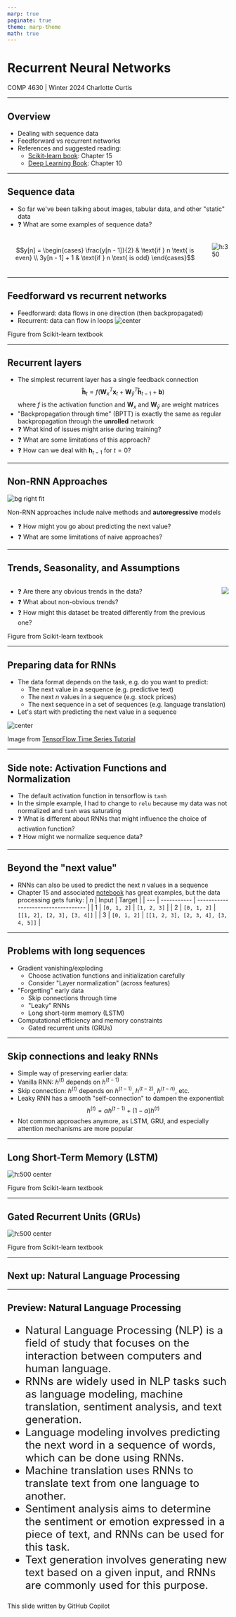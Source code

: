 ```yaml
---
marp: true
paginate: true
theme: marp-theme
math: true
---
```


<!-- 
_class: invert lead
_paginate: skip
 -->

# Recurrent Neural Networks

COMP 4630 | Winter 2024
Charlotte Curtis

---

## Overview

- Dealing with sequence data
- Feedforward vs recurrent networks
- References and suggested reading:
    - [Scikit-learn book](https://librarysearch.mtroyal.ca/discovery/fulldisplay?context=L&vid=01MTROYAL_INST:02MTROYAL_INST&search_scope=MRULibrary&isFrbr=true&tab=MRULibraryResources&docid=alma9923265933604656): Chapter 15
    - [Deep Learning Book](https://www.deeplearningbook.org/): Chapter 10

---

## Sequence data
- So far we've been talking about images, tabular data, and other "static" data
- :question: What are some examples of sequence data?

<div class="columns">

$$y[n] = \begin{cases} \frac{y[n - 1]}{2} & \text{if } n \text{ is even} \\ 3y[n - 1] + 1 & \text{if } n \text{ is odd} \end{cases}$$

![h:350](figs/3xplus1.png)

</div>

---

## Feedforward vs recurrent networks
- Feedforward: data flows in one direction (then backpropagated)
- Recurrent: data can flow in loops
![center](figs/unfolded.png)

<footer>Figure from Scikit-learn textbook</footer>

---

## Recurrent layers
- The simplest recurrent layer has a single feedback connection
    $$\mathbf{\hat{h}}_t = f(\mathbf{W}_x^T \mathbf{x}_t + \mathbf{W}_{\hat{y}}^T \mathbf{\hat{h}}_{t-1} + \mathbf{b})$$
    where $f$ is the activation function and $\mathbf{W}_x$ and $\mathbf{W}_{\hat{y}}$ are weight matrices
- "Backpropagation through time" (BPTT) is exactly the same as regular backpropagation through the **unrolled** network
- :question: What kind of issues might arise during training?
- :question: What are some limitations of this approach?
- :question: How can we deal with $\mathbf{h}_{t-1}$ for $t = 0$?

---

## Non-RNN Approaches
![bg right fit](figs/simple_time_series.png)

Non-RNN approaches include naive methods and **autoregressive** models

- :question: How might you go about predicting the next value?
- :question: What are some limitations of naive approaches?

---

## Trends, Seasonality, and Assumptions

<div class="columns">

- :question: Are there any obvious trends in the data?
- :question: What about non-obvious trends?
- :question: How might this dataset be treated differently from the previous one?

![](figs/chicago_ridership.png)

</div>

<footer>Figure from Scikit-learn textbook</footer>

---

## Preparing data for RNNs
- The data format depends on the task, e.g. do you want to predict:
    - The next value in a sequence (e.g. predictive text)
    - The next $n$ values in a sequence (e.g. stock prices)
    - The next sequence in a set of sequences (e.g. language translation)
- Let's start with predicting the next value in a sequence

![center](https://www.tensorflow.org/static/tutorials/structured_data/images/raw_window_1h.png)

<footer>Image from <a href="https://www.tensorflow.org/tutorials/structured_data/time_series">TensorFlow Time Series Tutorial</a></footer>

---

## Side note: Activation Functions and Normalization
- The default activation function in tensorflow is `tanh`
- In the simple example, I had to change to `relu` because my data was not normalized and `tanh` was saturating
- :question: What is different about RNNs that might influence the choice of activation function?
- :question: How might we normalize sequence data?

---

## Beyond the "next value"
- RNNs can also be used to predict the next $n$ values in a sequence
- Chapter 15 and associated [notebook](https://github.com/ageron/handson-ml3/blob/main/15_processing_sequences_using_rnns_and_cnns.ipynb) has great examples, but the data processing gets funky:
    | $n$ | Input       | Target                              |
    | --- | ----------- | ----------------------------------- |
    | 1   | `[0, 1, 2]` | `[1, 2, 3]`                         |
    | 2   | `[0, 1, 2]` | `[[1, 2], [2, 3], [3, 4]]`          |
    | 3   | `[0, 1, 2]` | `[[1, 2, 3], [2, 3, 4], [3, 4, 5]]` |

---

## Problems with long sequences
- Gradient vanishing/exploding
    - Choose activation functions and initialization carefully
    - Consider "Layer normalization" (across features)
- "Forgetting" early data
    - Skip connections through time
    - "Leaky" RNNs
    - Long short-term memory (LSTM)
- Computational efficiency and memory constraints
    - Gated recurrent units (GRUs)

---

## Skip connections and leaky RNNs
- Simple way of preserving earlier data:
- Vanilla RNN: $h^{(t)}$ depends on $h^{(t-1)}$
- Skip connection: $h^{(t)}$ depends on $h^{(t-1)}$, $h^{(t-2)}$, $h^{(t-n)}$, etc.
- Leaky RNN has a smooth "self-connection" to dampen the exponential:
    $$h^{(t)} = \alpha h^{(t-1)} + (1 - \alpha) h^{(t)}$$
- Not common approaches anymore, as LSTM, GRU, and especially attention mechanisms are more popular

---

## Long Short-Term Memory (LSTM)
![h:500 center](figs/lstm.png)

<footer>Figure from Scikit-learn textbook</footer>

---

## Gated Recurrent Units (GRUs)
![h:500 center](figs/gru.png)

<footer>Figure from Scikit-learn textbook</footer>

---

<!-- 
_class: invert lead
_paginate: skip
 -->

 ## Next up: Natural Language Processing

 ---

## Preview: Natural Language Processing

<span style="font-size: 18pt">

- Natural Language Processing (NLP) is a field of study that focuses on the interaction between computers and human language.
- RNNs are widely used in NLP tasks such as language modeling, machine translation, sentiment analysis, and text generation.
- Language modeling involves predicting the next word in a sequence of words, which can be done using RNNs.
- Machine translation uses RNNs to translate text from one language to another.
- Sentiment analysis aims to determine the sentiment or emotion expressed in a piece of text, and RNNs can be used for this task.
- Text generation involves generating new text based on a given input, and RNNs are commonly used for this purpose.

</span>

<footer>This slide written by GitHub Copilot</footer>